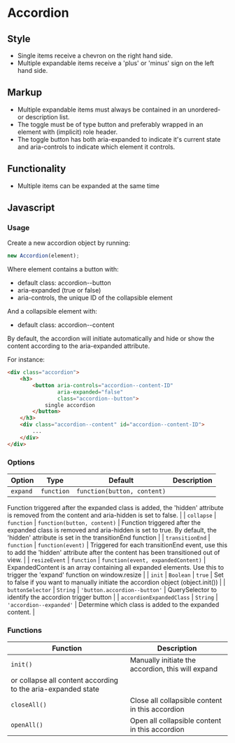 # Accordion

## Style

* Single items receive a chevron on the right hand side.
* Multiple expandable items receive a 'plus' or 'minus' sign on the left hand side.

## Markup

* Multiple expandable items must always be contained in an unordered-
or description list.
* The toggle must be of type button and preferably wrapped in an
element with (implicit) role header.
* The toggle button has both aria-expanded to indicate it's current
state and aria-controls to indicate which element it controls.

## Functionality

* Multiple items can be expanded at the same time

## Javascript
### Usage

Create a new accordion object by running:

```js
new Accordion(element);
```

Where element contains a button with:

* default class: accordion-\-button
* aria-expanded (true or false)
* aria-controls, the unique ID of the collapsible element

And a collapsible element with:

* default class: accordion-\-content

By default, the accordion will initiate automatically
and hide or show the content
according to the aria-expanded attribute.

For instance:

```html
<div class="accordion">
    <h3>
        <button aria-controls="accordion--content-ID"
                aria-expanded="false"
                class="accordion--button">
            single accordion
        </button>
    </h3>
    <div class="accordion--content" id="accordion--content-ID">
        ...
    </div>
</div>
```

### Options

| Option | Type | Default | Description |
| --- | --- | --- | --- |
| `expand` | `function` | `function(button, content)` |
Function triggered after the expanded class is added, the 'hidden'
attribute is removed from the content and aria-hidden is set to false. |
| `collapse` | `function` | `function(button, content)` |
Function triggered after the expanded class is removed and aria-hidden
is set to true. By default, the 'hidden' attribute is set
in the transitionEnd function |
| `transitionEnd` | `function` | `function(event)` |
Triggered for each transitionEnd event, use this to add the 'hidden'
attribute after the content has been transitioned out of view. |
| `resizeEvent` | `function` | `function(event, expandedContent)` |
ExpandedContent is an array containing all expanded elements.
Use this to trigger the 'expand' function on window.resize |
| `init` | `Boolean` | `true` |
Set to false if you want to manually initiate
the accordion object (object.init()) |
| `buttonSelector` | `String` | `'button.accordion--button'` |
QuerySelector to identify the accordion trigger button |
| `accordionExpandedClass` | `String` | `'accordion--expanded'` |
Determine which class is added to the expanded content. |

### Functions
| Function | Description |
| --- | --- |
| `init()` | Manually initiate the accordion, this will expand
or collapse all content according to the aria-expanded state |
| `closeAll()` | Close all collapsible content in this accordion |
| `openAll()` | Open all collapsible content in this accordion |

